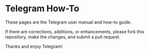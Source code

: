 Telegram How-To
===========

These pages are the Telegram user manual and how-to guide.

If there are corrections, additions, or enhancements, please fork this repository,
make the changes, and submit a pull request.

Thanks and enjoy Telegram!
